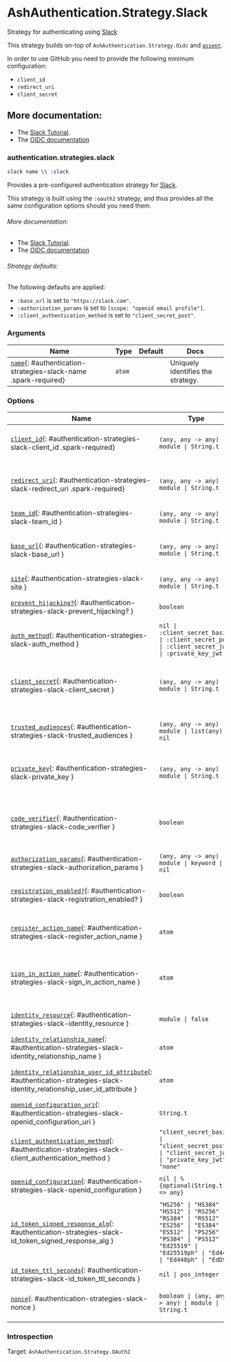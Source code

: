 <!--
This file was generated by Spark. Do not edit it by hand.
-->
# AshAuthentication.Strategy.Slack

Strategy for authenticating using [Slack](https://slack.com)

This strategy builds on-top of `AshAuthentication.Strategy.Oidc` and
[`assent`](https://hex.pm/packages/assent).

In order to use GitHub you need to provide the following minimum configuration:

  - `client_id`
  - `redirect_uri`
  - `client_secret`

## More documentation:
- The [Slack Tutorial](/documentation/tutorial/slack.md).
- The [OIDC documentation](`AshAuthentication.Strategy.Oidc`)



### authentication.strategies.slack
```elixir
slack name \\ :slack
```


Provides a pre-configured authentication strategy for [Slack](https://slack.com/).

This strategy is built using the `:oauth2` strategy, and thus provides all the same
configuration options should you need them.

###### More documentation:
- The [Slack Tutorial](/documentation/tutorial/slack.md).
- The [OIDC documentation](`AshAuthentication.Strategy.Oidc`)

###### Strategy defaults:

The following defaults are applied:

* `:base_url` is set to `"https://slack.com"`.
* `:authorization_params` is set to `[scope: "openid email profile"]`.
* `:client_authentication_method` is set to `"client_secret_post"`.







### Arguments

| Name | Type | Default | Docs |
|------|------|---------|------|
| [`name`](#authentication-strategies-slack-name){: #authentication-strategies-slack-name .spark-required} | `atom` |  | Uniquely identifies the strategy. |
### Options

| Name | Type | Default | Docs |
|------|------|---------|------|
| [`client_id`](#authentication-strategies-slack-client_id){: #authentication-strategies-slack-client_id .spark-required} | `(any, any -> any) \| module \| String.t` |  | The OAuth2 client ID.  Takes either a module which implements the `AshAuthentication.Secret` behaviour, a 2 arity anonymous function or a string. |
| [`redirect_uri`](#authentication-strategies-slack-redirect_uri){: #authentication-strategies-slack-redirect_uri .spark-required} | `(any, any -> any) \| module \| String.t` |  | The callback URI *base*. Not the whole URI back to the callback endpoint, but the URI to your `AuthPlug`. Takes either a module which implements the `AshAuthentication.Secret` behaviour, a 2 arity anonymous function or a string. |
| [`team_id`](#authentication-strategies-slack-team_id){: #authentication-strategies-slack-team_id } | `(any, any -> any) \| module \| String.t` |  | The team id to restrict authorization for. |
| [`base_url`](#authentication-strategies-slack-base_url){: #authentication-strategies-slack-base_url } | `(any, any -> any) \| module \| String.t` | `"https://slack.com"` | The base URL of the OAuth2 server - including the leading protocol (ie `https://`).  Takes either a module which implements the `AshAuthentication.Secret` behaviour, a 2 arity anonymous function or a string. |
| [`site`](#authentication-strategies-slack-site){: #authentication-strategies-slack-site } | `(any, any -> any) \| module \| String.t` |  | Deprecated: Use `base_url` instead. |
| [`prevent_hijacking?`](#authentication-strategies-slack-prevent_hijacking?){: #authentication-strategies-slack-prevent_hijacking? } | `boolean` | `true` | Requires a confirmation add_on to be present if the password strategy is used with the same identity_field. |
| [`auth_method`](#authentication-strategies-slack-auth_method){: #authentication-strategies-slack-auth_method } | `nil \| :client_secret_basic \| :client_secret_post \| :client_secret_jwt \| :private_key_jwt` | `:client_secret_post` | The authentication strategy used, optional. If not set, no authentication will be used during the access token request. |
| [`client_secret`](#authentication-strategies-slack-client_secret){: #authentication-strategies-slack-client_secret } | `(any, any -> any) \| module \| String.t` |  | The OAuth2 client secret. Required if :auth_method is `:client_secret_basic`, `:client_secret_post` or `:client_secret_jwt`. Takes either a module which implements the `AshAuthentication.Secret` behaviour, a 2 arity anonymous function or a string. |
| [`trusted_audiences`](#authentication-strategies-slack-trusted_audiences){: #authentication-strategies-slack-trusted_audiences } | `(any, any -> any) \| module \| list(any) \| nil` |  | A list of audiences which are trusted. Takes either a module which implements the `AshAuthentication.Secret` behaviour, a 2 arity anonymous function or a string. |
| [`private_key`](#authentication-strategies-slack-private_key){: #authentication-strategies-slack-private_key } | `(any, any -> any) \| module \| String.t` |  | The private key to use if `:auth_method` is `:private_key_jwt`. Takes either a module which implements the `AshAuthentication.Secret` behaviour, a 2 arity anonymous function or a string. |
| [`code_verifier`](#authentication-strategies-slack-code_verifier){: #authentication-strategies-slack-code_verifier } | `boolean` | `false` | Boolean to generate and use a random 128 byte long url safe code verifier for PKCE flow, optional, defaults to false. When set to true the session params will contain :code_verifier, :code_challenge, and :code_challenge_method params |
| [`authorization_params`](#authentication-strategies-slack-authorization_params){: #authentication-strategies-slack-authorization_params } | `(any, any -> any) \| module \| keyword \| nil` | `[scope: "openid email profile"]` | Any additional parameters to encode in the request phase. eg: `authorization_params scope: "openid profile email"` |
| [`registration_enabled?`](#authentication-strategies-slack-registration_enabled?){: #authentication-strategies-slack-registration_enabled? } | `boolean` | `true` | If enabled, new users will be able to register for your site when authenticating and not already present. If not, only existing users will be able to authenticate. |
| [`register_action_name`](#authentication-strategies-slack-register_action_name){: #authentication-strategies-slack-register_action_name } | `atom` |  | The name of the action to use to register a user, if `registration_enabled?` is `true`. Defaults to `register_with_<name>` See the "Registration and Sign-in" section of the strategy docs for more. |
| [`sign_in_action_name`](#authentication-strategies-slack-sign_in_action_name){: #authentication-strategies-slack-sign_in_action_name } | `atom` |  | The name of the action to use to sign in an existing user, if `sign_in_enabled?` is `true`. Defaults to `sign_in_with_<strategy>`, which is generated for you by default. See the "Registration and Sign-in" section of the strategy docs for more information. |
| [`identity_resource`](#authentication-strategies-slack-identity_resource){: #authentication-strategies-slack-identity_resource } | `module \| false` | `false` | The resource used to store user identities, or `false` to disable. See the User Identities section of the strategy docs for more. |
| [`identity_relationship_name`](#authentication-strategies-slack-identity_relationship_name){: #authentication-strategies-slack-identity_relationship_name } | `atom` | `:identities` | Name of the relationship to the provider identities resource |
| [`identity_relationship_user_id_attribute`](#authentication-strategies-slack-identity_relationship_user_id_attribute){: #authentication-strategies-slack-identity_relationship_user_id_attribute } | `atom` | `:user_id` | The name of the destination (user_id) attribute on your provider identity resource. Only necessary if you've changed the `user_id_attribute_name` option of the provider identity. |
| [`openid_configuration_uri`](#authentication-strategies-slack-openid_configuration_uri){: #authentication-strategies-slack-openid_configuration_uri } | `String.t` | `"/.well-known/openid-configuration"` | The URI for the OpenID provider |
| [`client_authentication_method`](#authentication-strategies-slack-client_authentication_method){: #authentication-strategies-slack-client_authentication_method } | `"client_secret_basic" \| "client_secret_post" \| "client_secret_jwt" \| "private_key_jwt" \| "none"` | `"client_secret_post"` | The client authentication method to use. |
| [`openid_configuration`](#authentication-strategies-slack-openid_configuration){: #authentication-strategies-slack-openid_configuration } | `nil \| %{optional(String.t) => any}` |  | The OpenID configuration.  If not set, the configuration will be retrieved from `openid_configuration_uri`. |
| [`id_token_signed_response_alg`](#authentication-strategies-slack-id_token_signed_response_alg){: #authentication-strategies-slack-id_token_signed_response_alg } | `"HS256" \| "HS384" \| "HS512" \| "RS256" \| "RS384" \| "RS512" \| "ES256" \| "ES384" \| "ES512" \| "PS256" \| "PS384" \| "PS512" \| "Ed25519" \| "Ed25519ph" \| "Ed448" \| "Ed448ph" \| "EdDSA"` | `"RS256"` | The `id_token_signed_response_alg` parameter sent by the Client during Registration. |
| [`id_token_ttl_seconds`](#authentication-strategies-slack-id_token_ttl_seconds){: #authentication-strategies-slack-id_token_ttl_seconds } | `nil \| pos_integer` |  | The number of seconds from `iat` that an ID Token will be considered valid. |
| [`nonce`](#authentication-strategies-slack-nonce){: #authentication-strategies-slack-nonce } | `boolean \| (any, any -> any) \| module \| String.t` | `true` | A function for generating the session nonce, `true` to automatically generate it with `AshAuthentication.Strategy.Oidc.NonceGenerator`, or `false` to disable. |





### Introspection

Target: `AshAuthentication.Strategy.OAuth2`



<style type="text/css">.spark-required::after { content: "*"; color: red !important; }</style>
